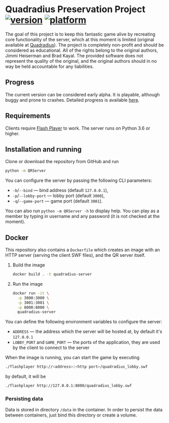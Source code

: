 # Quadradius Preservation Project [![version](https://img.shields.io/badge/version-alpha%201.2-yellow)]() [![platform](https://img.shields.io/badge/python-3.6%20%7C%203.7%20%7C%203.8%20%7C%203.9-blue)]()

The goal of this project is to keep this fantastic game alive by recreating core functionality of the server, which at this moment is limited (original available at [Quadradius](http://classic.quadradius.com)).
The project is completely non-profit and should be considered as educational.
All of the rights belong to the original authors, Jimmi Heiserman and Brad Kayal.
The provided software does not represent the quality of the original,
and the original authors should in no way be held accountable for any liabilities.

## Progress

The current version can be considered early alpha.
It is playable, although buggy and prone to crashes.
Detailed progress is available [here](https://github.com/Fruktus/QuadradiusPreservationProject/projects/1).

## Requirements

Clients require [Flash Player](https://www.adobe.com/support/flashplayer/debug_downloads.html)
to work.
The server runs on Python 3.6 or higher.

## Installation and running

Clone or download the repository from GitHub and run
```bash
python -m QRServer
```

You can configure the server by passing the following CLI parameters:
* `-b`/`--bind` — bind address (default `127.0.0.1`),
* `-p`/`--lobby-port` — lobby port (default `3000`),
* `-q`/`--game-port` — game port (default `3001`).

You can also run `python -m QRServer -h` to display help.
You can play as a member by typing in username and any password (it is not checked at the moment).

## Docker

This repository also contains a `Dockerfile` which creates an image with
an HTTP server (serving the client SWF files), and the QR server itself.

1. Build the image
   ```bash
   docker build . -t quadradius-server
   ```

2. Run the image
   ```bash
   docker run -it \
     -p 3000:3000 \
     -p 3001:3001 \
     -p 8000:8000 \
     quadradius-server
   ```

You can define the following environment variables to configure the server:
* `ADDRESS` — the address which the server will be hosted at,
  by default it's `127.0.0.1`
* `LOBBY_PORT` and `GAME_PORT` — the ports of the application,
  they are used by the client to connect to the server

When the image is running, you can start the game by executing
```bash
./flashplayer http://<address>:<http port>/quadradius_lobby.swf
```
by default, it will be
```bash
./flashplayer http://127.0.0.1:8000/quadradius_lobby.swf
```

### Persisting data

Data is stored in directory `/data` in the container.
In order to persist the data between containers, just bind this directory
or create a volume.

